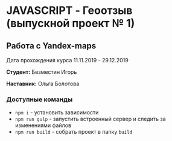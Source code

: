 # JAVASCRIPT - Геоотзыв (выпускной проект № 1)
## Работа с Yandex-maps

Дата прохождения курса 11.11.2019 - 29.12.2019 

**Студент:** Безместин Игорь

**Наставник:** Ольга Болотова
 
### Доступные команды

* `npm i` - установить зависимости
* `npm run gulp` - запустить встроенный сервер и следить за изменениями файлов
* `npm run build` - собрать проект в папку `build`
